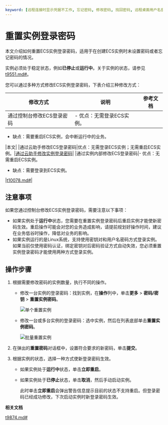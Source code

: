 ```yaml
---
keyword: [远程连接时显示凭据不工作, 忘记密码, 修改密码, 找回密码, 远程桌面用户名密码]
---
```


# 重置实例登录密码

本文介绍如何重置ECS实例登录密码，适用于在创建ECS实例时未设置密码或者忘记密码的情况。

实例必须处于稳定状态，例如**已停止**或**运行中**。关于实例的状态，请参见[t9551.md\#](/cn.zh-CN/实例/实例生命周期介绍.md)。

您可以通过多种方式修改ECS实例登录密码，下表介绍三种修改方式：

|修改方式|说明|参考文档|
|----|--|----|
|通过控制台修改ECS登录密码|-   优点：无需登录ECS实例。
-   缺点：需要重启ECS实例，会中断运行中的业务。

|本文|
|通过云助手修改ECS登录密码|优点：无需登录ECS实例；无需重启ECS实例。|[通过云助手修改实例登录密码](/cn.zh-CN/运维与监控/云助手/DevOps自动化运维实践/修改实例登录密码.md)|
|通过实例内部修改ECS登录密码|-   优点：无需重启ECS实例。
-   缺点：需要登录到ECS实例。

|[t10078.md\#](/cn.zh-CN/实例/管理实例/在实例内部修改登录密码.md)|

## 注意事项

如果您通过控制台修改ECS实例登录密码，需要注意以下事项：

-   如果实例处于**运行中**状态，您需要在重置实例登录密码后重启实例才能使新密码生效。重启操作可能会对您的业务造成影响，请提前规划好操作时间，建议在业务低谷时操作，降低对业务的影响。
-   如果实例运行的是Linux系统，支持使用密钥对和用户名密码方式登录实例。如果当前仅使用密码认证，绑定密钥对后密码验证方式自动失效，您必须重置实例登录密码才能使用两种方式登录实例。

## 操作步骤

1.  根据需要修改密码的实例数量，执行不同的操作。

    -   修改一台实例的登录密码：找到实例，在**操作**列中，单击**更多** \> **密码/密钥** \> **重置实例密码**。

        ![单个重置实例](https://static-aliyun-doc.oss-accelerate.aliyuncs.com/assets/img/zh-CN/2181140061/p32543.png)

    -   修改一台或多台实例的登录密码：选中实例，然后在列表底部单击**重置实例密码**。

        ![批量重置实例](https://static-aliyun-doc.oss-accelerate.aliyuncs.com/assets/img/zh-CN/2114359951/p5442.png)

2.  在弹出的**重置密码**对话框中，设置符合要求的新密码，单击**提交**。

3.  根据实例的状态，选择一种方式使新登录密码生效。

    -   如果实例处于**运行中**状态，单击**立即重启**。
    -   如果实例处于**已停止**状态，单击**取消**，然后手动启动实例。

        此时单击**立即重启**会弹出警告信息提示目前的状态不支持重启。但登录密码已经成功修改，下次启动实例时新登录密码生效。


**相关文档**  


[t9874.md\#](/cn.zh-CN/API参考/实例/ModifyInstanceAttribute.md)

